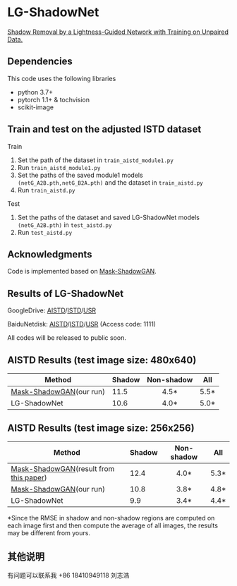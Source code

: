 # LG-ShadowNet
[Shadow Removal by a Lightness-Guided Network with Training on Unpaired Data.](http://arxiv.org/abs/2006.15617)

## Dependencies
This code uses the following libraries
- python 3.7+
- pytorch 1.1+ & tochvision
- scikit-image

## Train and test on the adjusted ISTD dataset
Train 
1. Set the path of the dataset in ```train_aistd_module1.py```
2. Run ```train_aistd_module1.py```
3. Set the paths of the saved module1 models ```(netG_A2B.pth,netG_B2A.pth)``` and the dataset in ```train_aistd.py```
4. Run ```train_aistd.py```

Test   
1. Set the paths of the dataset and saved LG-ShadowNet models ```(netG_A2B.pth)``` in ```test_aistd.py```
2. Run ```test_aistd.py```


## Acknowledgments
Code is implemented based on [Mask-ShadowGAN](https://github.com/xw-hu/Mask-ShadowGAN).


## Results of LG-ShadowNet

GoogleDrive: [AISTD](https://drive.google.com/file/d/1psjWoflIK2tPC0mzMNyp-LYA1QkQeYtK/view?usp=sharing)/[ISTD](https://drive.google.com/file/d/1ET7o43qRFV5xiKyw-qByhw0qFQX0OJ5i/view?usp=sharing)/[USR](https://drive.google.com/file/d/1MagXXnjVRdYG-25J8kq3e4o0ts7fcBMS/view?usp=sharing)

BaiduNetdisk: [AISTD](https://pan.baidu.com/s/18fcRpubDixjHpWegIFiU1A)/[ISTD](https://pan.baidu.com/s/1rXnCGbr87Nc3oUGTVu190g)/[USR](https://pan.baidu.com/s/1QtAdumC_jfDfb-iq7bGZ6g) (Access code: 1111)

All codes will be released to public soon.

## AISTD Results (test image size: 480x640)
| Method | Shadow | Non-shadow | All |
|------|:-----|:-----:|------|
| [Mask-ShadowGAN](https://github.com/xw-hu/Mask-ShadowGAN)(our run)| 11.5 | 4.5* | 5.5* |
| LG-ShadowNet | 10.6 | 4.0* | 5.0* |

## AISTD Results (test image size: 256x256) 
| Method | Shadow | Non-shadow | All |
|------|:-----|:-----:|------|
| [Mask-ShadowGAN](https://github.com/xw-hu/Mask-ShadowGAN)(result from [this paper](https://github.com/lmhieu612/FSS2SR))| 12.4 | 4.0* | 5.3* |
| [Mask-ShadowGAN](https://github.com/xw-hu/Mask-ShadowGAN)(our run)| 10.8 | 3.8* | 4.8* |
| LG-ShadowNet | 9.9 | 3.4* | 4.4* |

*Since the RMSE in shadow and non-shadow regions are computed on each image first and then compute the average of all images, the results may be different from yours.

## 其他说明
有问题可以联系我
+86 18410949118
刘志浩
